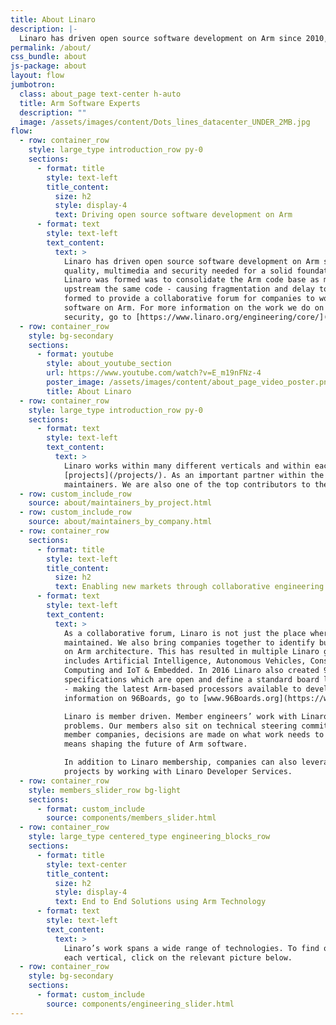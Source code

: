```yaml
---
title: About Linaro
description: |-
  Linaro has driven open source software development on Arm since 2010, providing the tools, Linux kernel quality and security needed for a solid foundation to innovate on.
permalink: /about/
css_bundle: about
js-package: about
layout: flow
jumbotron:
  class: about_page text-center h-auto
  title: Arm Software Experts
  description: ""
  image: /assets/images/content/Dots_lines_datacenter_UNDER_2MB.jpg
flow:
  - row: container_row
    style: large_type introduction_row py-0
    sections:
      - format: title
        style: text-left
        title_content:
          size: h2
          style: display-4
          text: Driving open source software development on Arm
      - format: text
        style: text-left
        text_content:
          text: >
            Linaro has driven open source software development on Arm since 2010, providing the tools, Linux kernel
            quality, multimedia and security needed for a solid foundation to innovate on. One of the main reasons
            Linaro was formed was to consolidate the Arm code base as multiple companies were frequently trying to
            upstream the same code - causing fragmentation and delay to product deployments. Linaro was therefore
            formed to provide a collaborative forum for companies to work together on foundational open source
            software on Arm. For more information on the work we do on tools, Linux kernel quality, multimedia and
            security, go to [https://www.linaro.org/engineering/core/](/engineering/core/)
  - row: container_row
    style: bg-secondary
    sections:
      - format: youtube
        style: about_youtube_section
        url: https://www.youtube.com/watch?v=E_m19nFNz-4
        poster_image: /assets/images/content/about_page_video_poster.png
        title: About Linaro
  - row: container_row
    style: large_type introduction_row py-0
    sections:
      - format: text
        style: text-left
        text_content:
          text: >
            Linaro works within many different verticals and within each of these verticals there are many different
            [projects](/projects/). As an important partner within the open source community, Linaro has over one hundred
            maintainers. We are also one of the top contributors to the development of the Linux kernel.
  - row: custom_include_row
    source: about/maintainers_by_project.html
  - row: custom_include_row
    source: about/maintainers_by_company.html
  - row: container_row
    sections:
      - format: title
        style: text-left
        title_content:
          size: h2
          text: Enabling new markets through collaborative engineering
      - format: text
        style: text-left
        text_content:
          text: >
            As a collaborative forum, Linaro is not just the place where Arm software is consolidated, developed and
            maintained. We also bring companies together to identify business opportunities and enable new markets
            on Arm architecture. This has resulted in multiple Linaro groups focused on specific verticals that now
            includes Artificial Intelligence, Autonomous Vehicles, Consumer, Datacenter & Cloud, Edge & Fog
            Computing and IoT & Embedded. In 2016 Linaro also created 96Boards, a range of hardware
            specifications which are open and define a standard board layout for SoC-agnostic development platforms
            - making the latest Arm-based processors available to developers at a reasonable cost. For more
            information on 96Boards, go to [www.96Boards.org](https://www.96boards.org).

            Linaro is member driven. Member engineers’ work with Linaro engineers to solve common software
            problems. Our members also sit on technical steering committees where together with Linaro and other
            member companies, decisions are made on what work needs to be done. Being a Linaro member in effect
            means shaping the future of Arm software.

            In addition to Linaro membership, companies can also leverage Linaro Arm software expertise on specific
            projects by working with Linaro Developer Services.
  - row: container_row
    style: members_slider_row bg-light
    sections:
      - format: custom_include
        source: components/members_slider.html
  - row: container_row
    style: large_type centered_type engineering_blocks_row
    sections:
      - format: title
        style: text-center
        title_content:
          size: h2
          style: display-4
          text: End to End Solutions using Arm Technology
      - format: text
        style: text-left
        text_content:
          text: >
            Linaro’s work spans a wide range of technologies. To find out more about what work we do in
            each vertical, click on the relevant picture below.
  - row: container_row
    style: bg-secondary
    sections:
      - format: custom_include
        source: components/engineering_slider.html
---
```

